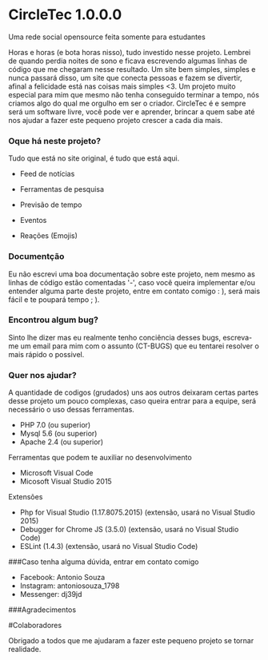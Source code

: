 # CircleTec 1.0.0.0
Uma rede social opensource feita somente para estudantes

Horas e horas (e bota horas nisso), tudo investido nesse projeto. Lembrei de quando perdia noites de sono e ficava escrevendo algumas linhas de código que me chegaram nesse resultado. Um site bem simples, simples e nunca passará disso, um site que conecta pessoas e fazem se divertir, afinal a felicidade está nas coisas mais simples <3. Um projeto muito especial para mim que mesmo não tenha conseguido terminar a tempo, nós criamos algo do qual me orgulho em ser o criador.
CircleTec é e sempre será um software livre, você pode ver e aprender, brincar a quem sabe até nos ajudar a fazer este pequeno projeto crescer a cada dia mais.

### Oque há neste projeto?
Tudo que está no site original, é tudo que está aqui.

- Feed de notícias

- Ferramentas de pesquisa

- Previsão de tempo

- Eventos

- Reações (Emojis)

### Documentção
Eu não escrevi uma boa documentação sobre este projeto, nem mesmo as linhas de código estão comentadas '-', caso você queira implementar e/ou entender alguma parte deste projeto, entre em contato comigo : ), será mais fácil e te poupará tempo ; ).

### Encontrou algum bug?
Sinto lhe dizer mas eu realmente tenho conciência desses bugs, escreva-me um email para mim com o assunto (CT-BUGS) que eu tentarei resolver o mais rápido o possivel.

### Quer nos ajudar?
A quantidade de codigos (grudados) uns aos outros deixaram certas partes desse projeto um pouco complexas, caso queira entrar para a equipe, será necessário o uso dessas ferramentas.

- PHP 7.0 (ou superior)
- Mysql 5.6 (ou superior)
- Apache 2.4 (ou superior)

Ferramentas que podem te auxiliar no desenvolvimento

- Microsoft Visual Code
- Micosoft Visual Studio 2015

Extensões

- Php for Visual Studio (1.17.8075.2015) (extensão, usará no Visual Studio 2015)
- Debugger for Chrome JS (3.5.0) (extensão, usará no Visual Studio Code)
- ESLint (1.4.3) (extensão, usará no Visual Studio Code)

###Caso tenha alguma dúvida, entrar em contato comigo

- Facebook: Antonio Souza
- Instagram: antoniosouza_1798
- Messenger: dj39jd

###Agradecimentos


#Colaboradores

Obrigado a todos que me ajudaram a fazer este pequeno projeto se tornar realidade.
